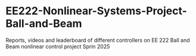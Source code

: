 # EE222-Nonlinear-Systems-Project-Ball-and-Beam
Reports, videos and leaderboard of different controllers on EE 222 Ball and Beam nonlinear control project Sprin 2025
